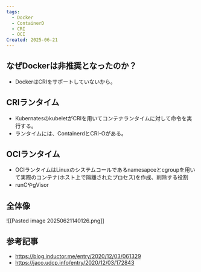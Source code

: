 ```yaml
---
tags:
  - Docker
  - ContainerD
  - CRI
  - OCI
Created: 2025-06-21
---
```

## なぜDockerは非推奨となったのか？
- DockerはCRIをサポートしていないから。

## CRIランタイム
- KubernatesのkubeletがCRIを用いてコンテナランタイムに対して命令を実行する。
- ランタイムには、ContainerdとCRI-Oがある。

## OCIランタイム
- OCIランタイムはLinuxのシステムコールであるnamesapceとcgroupを用いて実際のコンテナ(ホスト上で隔離されたプロセス)を作成、削除する役割
- runCやgVisor

## 全体像
![[Pasted image 20250621140126.png]]

## 参考記事
- https://blog.inductor.me/entry/2020/12/03/061329
- https://jaco.udcp.info/entry/2020/12/03/172843

